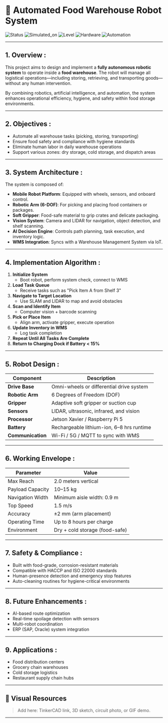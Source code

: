 # 🤖 Automated Food Warehouse Robot System

![Status](https://img.shields.io/badge/status-in_progress-blue)
![Simulated_on](https://img.shields.io/badge/Simulated_on-TinkerCad-orange)
![Level](https://img.shields.io/badge/Difficulty-Beginner-lightgrey)
![Hardware](https://img.shields.io/badge/Hardware-Arduino_UNO-green)
![Automation](https://img.shields.io/badge/Automation-Level_5-blueviolet)

---

## 1. Overview :

This project aims to design and implement a **fully autonomous robotic system** to operate inside a **food warehouse**. The robot will manage all logistical operations—including storing, retrieving, and transporting goods—without any human intervention.

By combining robotics, artificial intelligence, and automation, the system enhances operational efficiency, hygiene, and safety within food storage environments.

---

##  2. Objectives :

- Automate all warehouse tasks (picking, storing, transporting)
- Ensure food safety and compliance with hygiene standards
- Eliminate human labor in daily warehouse operations
- Support various zones: dry storage, cold storage, and dispatch areas

---

## 3.  System Architecture :

The system is composed of:

- **Mobile Robot Platform**: Equipped with wheels, sensors, and onboard control.
- **Robotic Arm (6-DOF)**: For picking and placing food containers or packages.
- **Soft Gripper**: Food-safe material to grip crates and delicate packaging.
- **Vision System**: Camera and LIDAR for navigation, object detection, and shelf scanning.
- **AI Decision Engine**: Controls path planning, task execution, and inventory logic.
- **WMS Integration**: Syncs with a Warehouse Management System via IoT.

---

## 4.  Implementation Algorithm :

1. **Initialize System**
   - Boot robot, perform system check, connect to WMS
2. **Load Task Queue**
   - Receive tasks such as "Pick Item A from Shelf 3"
3. **Navigate to Target Location**
   - Use SLAM and LIDAR to map and avoid obstacles
4. **Scan and Identify Item**
   - Computer vision + barcode scanning
5. **Pick or Place Item**
   - Align arm, activate gripper, execute operation
6. **Update Inventory in WMS**
   - Log task completion
7. **Repeat Until All Tasks Are Complete**
8. **Return to Charging Dock if Battery < 15%**

---

## 5.  Robot Design :

| Component        | Description |
|------------------|-------------|
| **Drive Base**   | Omni-wheels or differential drive system |
| **Robotic Arm**  | 6 Degrees of Freedom (DOF) |
| **Gripper**      | Adaptive soft gripper or suction cup |
| **Sensors**      | LIDAR, ultrasonic, infrared, and vision |
| **Processor**    | Jetson Xavier / Raspberry Pi 5 |
| **Battery**      | Rechargeable lithium-ion, 6–8 hrs runtime |
| **Communication**| Wi-Fi / 5G / MQTT to sync with WMS |

---

## 6.  Working Envelope :

| Parameter         | Value |
|-------------------|-------|
| Max Reach         | 2.0 meters vertical |
| Payload Capacity  | 10–15 kg |
| Navigation Width  | Minimum aisle width: 0.9 m |
| Top Speed         | 1.5 m/s |
| Accuracy          | ±2 mm (arm placement) |
| Operating Time    | Up to 8 hours per charge |
| Environment       | Dry + cold storage (food-safe) |

---

## 7.  Safety & Compliance :

- Built with food-grade, corrosion-resistant materials
- Compatible with HACCP and ISO 22000 standards
- Human-presence detection and emergency stop features
- Auto-cleaning routines for hygiene-critical environments

---

## 8. Future Enhancements :

- AI-based route optimization
- Real-time spoilage detection with sensors
- Multi-robot coordination
- ERP (SAP, Oracle) system integration

---

## 9.  Applications :

- Food distribution centers
- Grocery chain warehouses
- Cold storage logistics
- Restaurant supply chain hubs

---




## 📸 Visual Resources

> Add here: TinkerCAD link, 3D sketch, circuit photo, or GIF demo.

---

